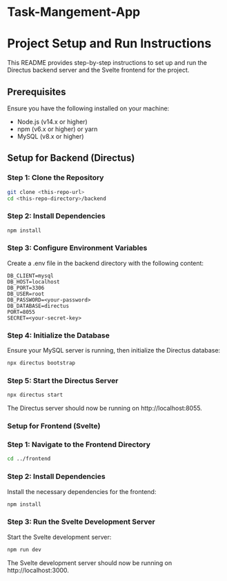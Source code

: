 # Task-Mangement-App

# Project Setup and Run Instructions

This README provides step-by-step instructions to set up and run the Directus backend server and the Svelte frontend for the project.

## Prerequisites

Ensure you have the following installed on your machine:

- Node.js (v14.x or higher)
- npm (v6.x or higher) or yarn
- MySQL (v8.x or higher)

## Setup for Backend (Directus)

### Step 1: Clone the Repository

```bash
git clone <this-repo-url>
cd <this-repo-directory>/backend
```

### Step 2: Install Dependencies

```bash
npm install
```

### Step 3: Configure Environment Variables
Create a .env file in the backend directory with the following content:

```plaintext
DB_CLIENT=mysql
DB_HOST=localhost
DB_PORT=3306
DB_USER=root
DB_PASSWORD=<your-password>
DB_DATABASE=directus
PORT=8055
SECRET=<your-secret-key>
```

### Step 4: Initialize the Database
Ensure your MySQL server is running, then initialize the Directus database:

```bash
npx directus bootstrap
```

### Step 5: Start the Directus Server

```bash
npx directus start
```

The Directus server should now be running on http://localhost:8055.

### Setup for Frontend (Svelte)

### Step 1: Navigate to the Frontend Directory

``` bash
cd ../frontend
```

### Step 2: Install Dependencies
Install the necessary dependencies for the frontend:

``` bash
npm install
```

### Step 3: Run the Svelte Development Server
Start the Svelte development server:

```bash
npm run dev
```

The Svelte development server should now be running on http://localhost:3000.
